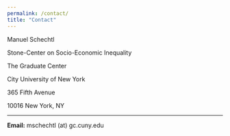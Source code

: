 ```yaml
---
permalink: /contact/
title: "Contact"
---
```


Manuel Schechtl

Stone-Center on Socio-Economic Inequality

The Graduate Center

City University of New York

365 Fifth Avenue

10016 New York, NY

___________________________________
 
**Email:** mschechtl (at) gc.cuny.edu 
